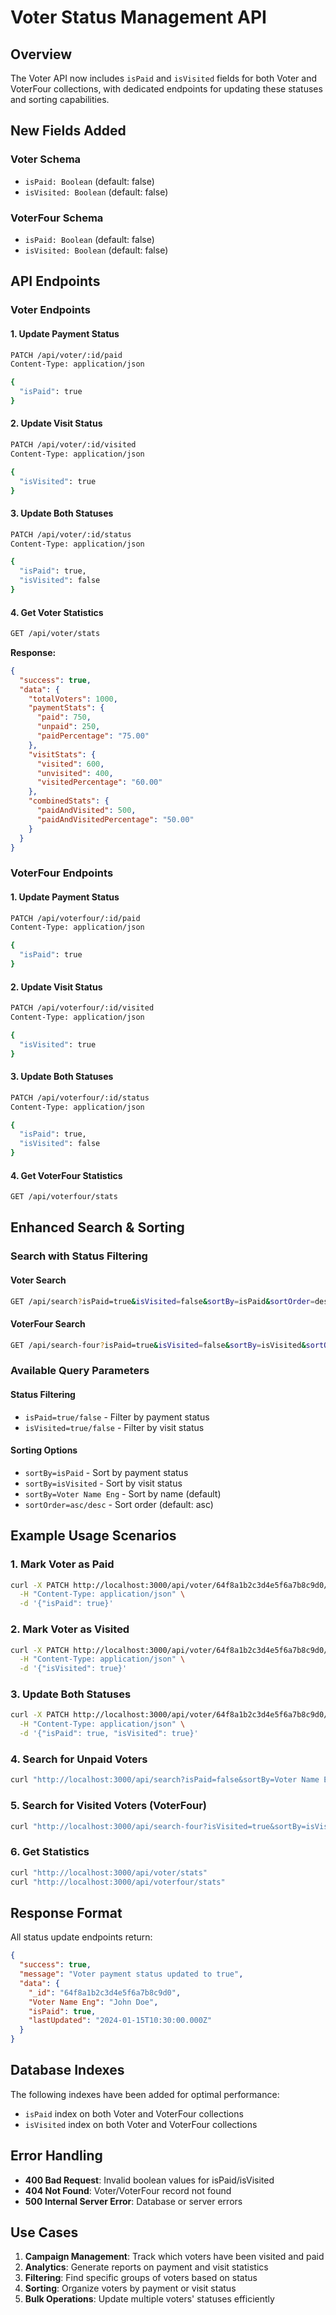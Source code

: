 # Voter Status Management API

## Overview
The Voter API now includes `isPaid` and `isVisited` fields for both Voter and VoterFour collections, with dedicated endpoints for updating these statuses and sorting capabilities.

## New Fields Added

### Voter Schema
- `isPaid: Boolean` (default: false)
- `isVisited: Boolean` (default: false)

### VoterFour Schema  
- `isPaid: Boolean` (default: false)
- `isVisited: Boolean` (default: false)

## API Endpoints

### Voter Endpoints

#### 1. Update Payment Status
```bash
PATCH /api/voter/:id/paid
Content-Type: application/json

{
  "isPaid": true
}
```

#### 2. Update Visit Status
```bash
PATCH /api/voter/:id/visited
Content-Type: application/json

{
  "isVisited": true
}
```

#### 3. Update Both Statuses
```bash
PATCH /api/voter/:id/status
Content-Type: application/json

{
  "isPaid": true,
  "isVisited": false
}
```

#### 4. Get Voter Statistics
```bash
GET /api/voter/stats
```

**Response:**
```json
{
  "success": true,
  "data": {
    "totalVoters": 1000,
    "paymentStats": {
      "paid": 750,
      "unpaid": 250,
      "paidPercentage": "75.00"
    },
    "visitStats": {
      "visited": 600,
      "unvisited": 400,
      "visitedPercentage": "60.00"
    },
    "combinedStats": {
      "paidAndVisited": 500,
      "paidAndVisitedPercentage": "50.00"
    }
  }
}
```

### VoterFour Endpoints

#### 1. Update Payment Status
```bash
PATCH /api/voterfour/:id/paid
Content-Type: application/json

{
  "isPaid": true
}
```

#### 2. Update Visit Status
```bash
PATCH /api/voterfour/:id/visited
Content-Type: application/json

{
  "isVisited": true
}
```

#### 3. Update Both Statuses
```bash
PATCH /api/voterfour/:id/status
Content-Type: application/json

{
  "isPaid": true,
  "isVisited": false
}
```

#### 4. Get VoterFour Statistics
```bash
GET /api/voterfour/stats
```

## Enhanced Search & Sorting

### Search with Status Filtering

#### Voter Search
```bash
GET /api/search?isPaid=true&isVisited=false&sortBy=isPaid&sortOrder=desc
```

#### VoterFour Search
```bash
GET /api/search-four?isPaid=true&isVisited=false&sortBy=isVisited&sortOrder=asc
```

### Available Query Parameters

#### Status Filtering
- `isPaid=true/false` - Filter by payment status
- `isVisited=true/false` - Filter by visit status

#### Sorting Options
- `sortBy=isPaid` - Sort by payment status
- `sortBy=isVisited` - Sort by visit status
- `sortBy=Voter Name Eng` - Sort by name (default)
- `sortOrder=asc/desc` - Sort order (default: asc)

## Example Usage Scenarios

### 1. Mark Voter as Paid
```bash
curl -X PATCH http://localhost:3000/api/voter/64f8a1b2c3d4e5f6a7b8c9d0/paid \
  -H "Content-Type: application/json" \
  -d '{"isPaid": true}'
```

### 2. Mark Voter as Visited
```bash
curl -X PATCH http://localhost:3000/api/voter/64f8a1b2c3d4e5f6a7b8c9d0/visited \
  -H "Content-Type: application/json" \
  -d '{"isVisited": true}'
```

### 3. Update Both Statuses
```bash
curl -X PATCH http://localhost:3000/api/voter/64f8a1b2c3d4e5f6a7b8c9d0/status \
  -H "Content-Type: application/json" \
  -d '{"isPaid": true, "isVisited": true}'
```

### 4. Search for Unpaid Voters
```bash
curl "http://localhost:3000/api/search?isPaid=false&sortBy=Voter Name Eng"
```

### 5. Search for Visited Voters (VoterFour)
```bash
curl "http://localhost:3000/api/search-four?isVisited=true&sortBy=isVisited&sortOrder=desc"
```

### 6. Get Statistics
```bash
curl "http://localhost:3000/api/voter/stats"
curl "http://localhost:3000/api/voterfour/stats"
```

## Response Format

All status update endpoints return:
```json
{
  "success": true,
  "message": "Voter payment status updated to true",
  "data": {
    "_id": "64f8a1b2c3d4e5f6a7b8c9d0",
    "Voter Name Eng": "John Doe",
    "isPaid": true,
    "lastUpdated": "2024-01-15T10:30:00.000Z"
  }
}
```

## Database Indexes

The following indexes have been added for optimal performance:
- `isPaid` index on both Voter and VoterFour collections
- `isVisited` index on both Voter and VoterFour collections

## Error Handling

- **400 Bad Request**: Invalid boolean values for isPaid/isVisited
- **404 Not Found**: Voter/VoterFour record not found
- **500 Internal Server Error**: Database or server errors

## Use Cases

1. **Campaign Management**: Track which voters have been visited and paid
2. **Analytics**: Generate reports on payment and visit statistics
3. **Filtering**: Find specific groups of voters based on status
4. **Sorting**: Organize voters by payment or visit status
5. **Bulk Operations**: Update multiple voters' statuses efficiently
